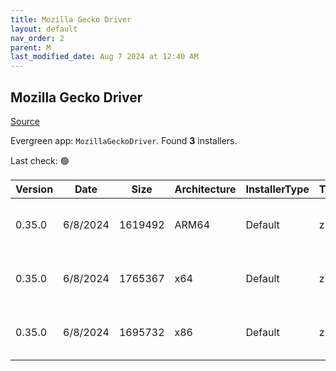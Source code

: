 ```yaml
---
title: Mozilla Gecko Driver
layout: default
nav_order: 2
parent: M
last_modified_date: Aug 7 2024 at 12:40 AM
---
```


## Mozilla Gecko Driver

[Source](https://developer.mozilla.org/en-US/docs/Web/WebDriver)

Evergreen app: `MozillaGeckoDriver`. Found **3** installers.

Last check: 🟢

| Version | Date     | Size    | Architecture | InstallerType | Type | URI                                                                                                                                                                                                          |
| ------- | -------- | ------- | ------------ | ------------- | ---- | ------------------------------------------------------------------------------------------------------------------------------------------------------------------------------------------------------------ |
| 0.35.0  | 6/8/2024 | 1619492 | ARM64        | Default       | zip  | [https://github.com/mozilla/geckodriver/releases/download/v0.35.0/geckodriver-v0.35.0-win-aarch64.zip](https://github.com/mozilla/geckodriver/releases/download/v0.35.0/geckodriver-v0.35.0-win-aarch64.zip) |
| 0.35.0  | 6/8/2024 | 1765367 | x64          | Default       | zip  | [https://github.com/mozilla/geckodriver/releases/download/v0.35.0/geckodriver-v0.35.0-win64.zip](https://github.com/mozilla/geckodriver/releases/download/v0.35.0/geckodriver-v0.35.0-win64.zip)             |
| 0.35.0  | 6/8/2024 | 1695732 | x86          | Default       | zip  | [https://github.com/mozilla/geckodriver/releases/download/v0.35.0/geckodriver-v0.35.0-win32.zip](https://github.com/mozilla/geckodriver/releases/download/v0.35.0/geckodriver-v0.35.0-win32.zip)             |
